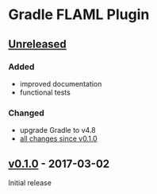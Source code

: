 Gradle FLAML Plugin
===================

[Unreleased]
------------

### Added

- improved documentation
- functional tests

### Changed

- upgrade Gradle to v4.8
- [all changes since v0.1.0]

[v0.1.0] - 2017-03-02
---------------------

Initial release

[Unreleased]: https://github.com/m2ci-msp/gradle-flaml-plugin/tree/master
[all changes since v0.1.0]: https://github.com/m2ci-msp/gradle-flaml-plugin/compare/v0.1.0...HEAD
[v0.1.0]: https://github.com/m2ci-msp/gradle-flaml-plugin/releases/tag/v0.1.0
